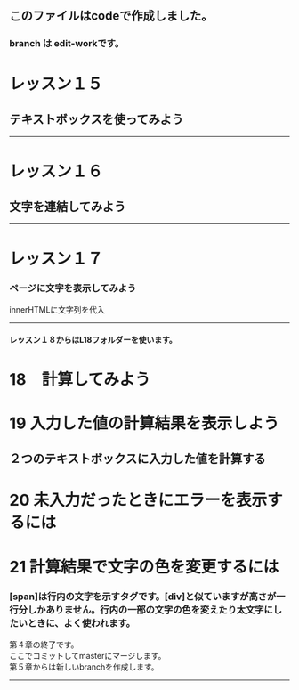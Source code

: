 ## このファイルはcodeで作成しました。
### branch  は edit-workです。
# レッスン１５
## テキストボックスを使ってみよう
---
# レッスン１６
## 文字を連結してみよう
---
# レッスン１７
### ページに文字を表示してみよう
innerHTMLに文字列を代入  

---

#### レッスン１８からはL18フォルダーを使います。
# 18　計算してみよう

# 19 入力した値の計算結果を表示しよう
## ２つのテキストボックスに入力した値を計算する

# 20 未入力だったときにエラーを表示するには
# 21 計算結果で文字の色を変更するには
### [span]は行内の文字を示すタグです。[div]と似ていますが高さが一行分しかありません。行内の一部の文字の色を変えたり太文字にしたいときに、よく使われます。
第４章の終了です。  
ここでコミットしてmasterにマージします。  
第５章からは新しいbranchを作成します。

---